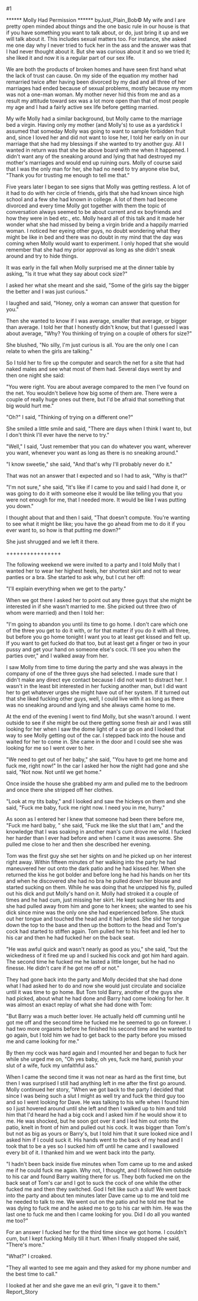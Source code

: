#1 

 

 ****** Molly Had Permission ****** byJust_Plain_Bob© My wife and I are pretty open minded about things and the one basic rule in our house is that if you have something you want to talk about, or do, just bring it up and we will talk about it. This includes sexual matters too. For instance, she asked me one day why I never tried to fuck her in the ass and the answer was that I had never thought about it. But she was curious about it and so we tried it; she liked it and now it is a regular part of our sex life. 

 We are both the products of broken homes and have seen first hand what the lack of trust can cause. On my side of the equation my mother had remarried twice after having been divorced by my dad and all three of her marriages had ended because of sexual problems, mostly because my mom was not a one-man woman. My mother never hid this from me and as a result my attitude toward sex was a lot more open than that of most people my age and I had a fairly active sex life before getting married. 

 My wife Molly had a similar background, but Molly came to the marriage bed a virgin. Having only my mother (and Molly's) to use as a yardstick I assumed that someday Molly was going to want to sample forbidden fruit and, since I loved her and did not want to lose her, I told her early on in our marriage that she had my blessings if she wanted to try another guy. All I wanted in return was that she be above board with me when it happened. I didn't want any of the sneaking around and lying that had destroyed my mother's marriages and would end up ruining ours. Molly of course said that I was the only man for her, she had no need to try anyone else but, "Thank you for trusting me enough to tell me that." 

 Five years later I began to see signs that Molly was getting restless. A lot of it had to do with her circle of friends, girls that she had known since high school and a few she had known in college. A lot of them had become divorced and every time Molly got together with them the topic of conversation always seemed to be about current and ex boyfriends and how they were in bed etc., etc. Molly heard all of this talk and it made her wonder what she had missed by being a virgin bride and a happily married woman. I noticed her eyeing other guys, no doubt wondering what they might be like in bed and there was no doubt in my mind that the day was coming when Molly would want to experiment. I only hoped that she would remember that she had my prior approval as long as she didn't sneak around and try to hide things. 

 It was early in the fall when Molly surprised me at the dinner table by asking, "Is it true what they say about cock size?" 

 I asked her what she meant and she said, "Some of the girls say the bigger the better and I was just curious." 

 I laughed and said, "Honey, only a woman can answer that question for you." 

 Then she wanted to know if I was average, smaller that average, or bigger than average. I told her that I honestly didn't know, but that I guessed I was about average, "Why? You thinking of trying on a couple of others for size?" 

 She blushed, "No silly, I'm just curious is all. You are the only one I can relate to when the girls are talking." 

 So I told her to fire up the computer and search the net for a site that had naked males and see what most of them had. Several days went by and then one night she said: 

 "You were right. You are about average compared to the men I've found on the net. You wouldn't believe how big some of them are. There were a couple of really huge ones out there, but I'd be afraid that something that big would hurt me." 

 "Oh?" I said, "Thinking of trying on a different one?" 

 She smiled a little smile and said, "There are days when I think I want to, but I don't think I'll ever have the nerve to try." 

 "Well," I said, "Just remember that you can do whatever you want, wherever you want, whenever you want as long as there is no sneaking around." 

 "I know sweetie," she said, "And that's why I'll probably never do it." 

 That was not an answer that I expected and so I had to ask, "Why is that?" 

 "I'm not sure," she said, "It's like if I came to you and said I had done it, or was going to do it with someone else it would be like telling you that you were not enough for me, that I needed more. It would be like I was putting you down." 

 I thought about that and then I said, "That doesn't compute. You're wanting to see what it might be like; you have the go ahead from me to do it if you ever want to, so how is that putting me down?" 

 She just shrugged and we left it there. 

 ++++++++++++++++ 

 The following weekend we were invited to a party and I told Molly that I wanted her to wear her highest heels, her shortest skirt and not to wear panties or a bra. She started to ask why, but I cut her off: 

 "I'll explain everything when we get to the party." 

 When we got there I asked her to point out any three guys that she might be interested in if she wasn't married to me. She picked out three (two of whom were married) and then I told her: 

 "I'm going to abandon you until its time to go home. I don't care which one of the three you get to do it with, or for that matter if you do it with all three, but before you go home tonight I want you to at least get kissed and felt up. If you want to get fucked do that too, but at least get a finger or two in your pussy and get your hand on someone else's cock. I'll see you when the parties over," and I walked away from her. 

 I saw Molly from time to time during the party and she was always in the company of one of the three guys she had selected. I made sure that I didn't make any direct eye contact because I did not want to distract her. I wasn't in the least bit interested in her fucking another man, but I did want her to get whatever urges she might have out of her system. If it turned out that she liked fucking other guys, well, I could live with it as long as there was no sneaking around and lying and she always came home to me. 

 At the end of the evening I went to find Molly, but she wasn't around. I went outside to see if she might be out there getting some fresh air and I was still looking for her when I saw the dome light of a car go on and I looked that way to see Molly getting out of the car. I stepped back into the house and waited for her to come in. She came in the door and I could see she was looking for me so I went over to her. 

 "We need to get out of her baby," she said, "You have to get me home and fuck me, right now!" In the car I asked her how the night had gone and she said, "Not now. Not until we get home." 

 Once inside the house she grabbed my arm and pulled me to the bedroom and once there she stripped off her clothes. 

 "Look at my tits baby," and I looked and saw the hickeys on them and she said, "Fuck me baby, fuck me right now. I need you in me, hurry." 

 As soon as I entered her I knew that someone had been there before me, "Fuck me hard baby, " she said, "Fuck me like the slut that I am," and the knowledge that I was soaking in another man's cum drove me wild. I fucked her harder than I ever had before and when I came it was awesome. She pulled me close to her and then she described her evening. 

 Tom was the first guy she set her sights on and he picked up on her interest right away. Within fifteen minutes of her walking into the party he had maneuvered her out onto the dark patio and he had kissed her. When she returned the kiss he got bolder and before long he had his hands on her tits and when he discovered she had no bra he pulled down her blouse and started sucking on them. While he was doing that he unzipped his fly, pulled out his dick and put Molly's hand on it. Molly had stroked it a couple of times and he had cum, just missing her skirt. He kept sucking her tits and she had pulled away from him and gone to her knees; she wanted to see his dick since mine was the only one she had experienced before. She stuck out her tongue and touched the head and it had jerked. She slid her tongue down the top to the base and then up the bottom to the head and Tom's cock had started to stiffen again. Tom pulled her to his feet and led her to his car and then he had fucked her on the back seat. 

 

 "He was awful quick and wasn't nearly as good as you," she said, "but the wickedness of it fired me up and I sucked his cock and got him hard again. The second time he fucked me he lasted a little longer, but he had no finesse. He didn't care if he got me off or not." 

 They had gone back into the party and Molly decided that she had done what I had asked her to do and now she would just circulate and socialize until it was time to go home. But Tom told Barry, another of the guys she had picked, about what he had done and Barry had come looking for her. It was almost an exact replay of what she had done with Tom: 

 "But Barry was a much better lover. He actually held off cumming until he got me off and the second time he fucked me he seemed to go on forever. I had two more orgasms before he finished his second time and he wanted to go again, but I told him we had to get back to the party before you missed me and came looking for me." 

 By then my cock was hard again and I mounted her and began to fuck her while she urged me on, "Oh yes baby, oh yes, fuck me hard, punish your slut of a wife, fuck my unfaithful ass." 

 When I came the second time it was not near as hard as the first time, but then I was surprised I still had anything left in me after the first go around. Molly continued her story, "When we got back to the party I decided that since I was being such a slut I might as well try and fuck the third guy too and so I went looking for Dave. He was talking to his wife when I found him so I just hovered around until she left and then I walked up to him and told him that I'd heard he had a big cock and I asked him if he would show it to me. He was shocked, but he soon got over it and I led him out onto the patio, knelt in front of him and pulled out his cock. It was bigger than Tom's but not as big as yours or Barry's, but I told him that it sure looked nice and I asked him if I could suck it. His hands went to the back of my head and I took that to be a yes so I sucked him off until he came and I swallowed every bit of it. I thanked him and we went back into the party. 

 "I hadn't been back inside five minutes when Tom came up to me and asked me if he could fuck me again. Why not, I thought, and I followed him outside to his car and found Barry waiting there for us. They both fucked me on the back seat of Tom's car and I got to suck the cock of one while the other fucked me and then they switched. God I felt like such a slut! We went back into the party and about ten minutes later Dave came up to me and told me he needed to talk to me. We went out on the patio and he told me that he was dying to fuck me and he asked me to go to his car with him. He was the last one to fuck me and then I came looking for you. Did I do all you wanted me too?" 

 For an answer I fucked her for the third time since we got home. I couldn't cum, but I kept fucking Molly till it hurt. When I finally stopped she said, "There's more." 

 "What?" I croaked. 

 "They all wanted to see me again and they asked for my phone number and the best time to call." 

 I looked at her and she gave me an evil grin, "I gave it to them." Report_Story 